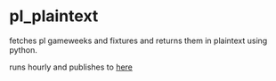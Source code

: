 # pl_plaintext
fetches pl gameweeks and fixtures and returns them in plaintext using python.

runs hourly and publishes to [here](https://eggg-uk.github.io/pl_plaintext/output.txt)

